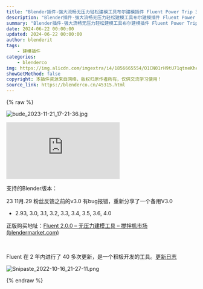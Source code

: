 ```yaml
---
title: "Blender插件-强大流畅无压力轻松建模工具布尔建模插件 Fluent Power Trip 3.0.2  最新版3.1.3"
description: "Blender插件-强大流畅无压力轻松建模工具布尔建模插件 Fluent Power Trip 3.0.2  最新版3.1.3"
summary: "Blender插件-强大流畅无压力轻松建模工具布尔建模插件 Fluent Power Trip 3.0.2  最新版3.1.3"
date: 2024-06-22 00:00:00
updated: 2024-06-22 00:00:00
author: blenderit
tags: 
    - 建模插件
categories:
    - blenderco
img: https://img.alicdn.com/imgextra/i4/1856665554/O1CN01rH9tU71qtmeKheeuA_!!1856665554.jpg
showGetMethod: false
copyright: 本插件资源来自网络，版权归原作者所有，仅供交流学习使用！
source_link: https://blenderco.cn/45315.html
---
```


{% raw %}
<p><img class="aligncenter" src="https://img.alicdn.com/imgextra/i4/1856665554/O1CN01rH9tU71qtmeKheeuA_!!1856665554.jpg" alt="bude_2023-11-21_17-21-36.jpg"></p><div id="external-video-a968822872" class="external-video"><iframe frameborder="0" src="https://player.bilibili.com/player.html?aid=256691970&amp;bvid=BV1Ra411f7me&amp;cid=723272118&amp;page=1" allowfullscreen="true"></iframe></div><p>支持的Blender版本：</p><p>23 11月.29 粉丝反馈之前的v3.0 有bug报错，重新分享了一个备用V3.0</p><ul>
<li>2.93, 3.0, 3.1, 3.2, 3.3, 3.4, 3.5, 3.6, 4.0</li>
</ul><p>正版购买地址：<a href="https://blendermarket.com/products/fluent">Fluent 2.0.0 – 无压力建模工具 – 搅拌机市场 (blendermarket.com)</a></p><p> </p><p>Fluent 在 2 年内进行了 40 多次更新，是一个积极开发的工具。<a href="https://cgthoughts.com/fluent/doc/whats-new-in-fluent/">更新日志</a></p><p><img src="https://img.alicdn.com/imgextra/i4/1856665554/O1CN01XSeclW1qtmXKoT57i_!!1856665554.png" alt="Snipaste_2022-10-16_21-27-11.png"></p>
<div style="display: none">blenderco</div>
{% endraw %}